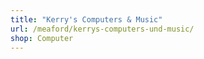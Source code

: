 ```yaml
---
title: "Kerry's Computers & Music"
url: /meaford/kerrys-computers-und-music/
shop: Computer
---
```


